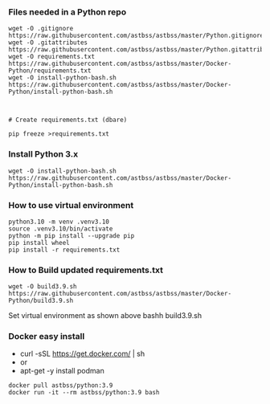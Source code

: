 ### Files needed in a Python repo
```
wget -O .gitignore https://raw.githubusercontent.com/astbss/astbss/master/Python.gitignore
wget -O .gitattributes https://raw.githubusercontent.com/astbss/astbss/master/Python.gitattributes
wget -O requirements.txt https://raw.githubusercontent.com/astbss/astbss/master/Docker-Python/requirements.txt
wget -O install-python-bash.sh https://raw.githubusercontent.com/astbss/astbss/master/Docker-Python/install-python-bash.sh



# Create requirements.txt (dbare)

pip freeze >requirements.txt
```

### Install Python 3.x
```
wget -O install-python-bash.sh https://raw.githubusercontent.com/astbss/astbss/master/Docker-Python/install-python-bash.sh
```

### How to use virtual environment 
```
python3.10 -m venv .venv3.10
source .venv3.10/bin/activate
python -m pip install --upgrade pip
pip install wheel
pip install -r requirements.txt
```

### How to Build updated requirements.txt
```
wget -O build3.9.sh https://raw.githubusercontent.com/astbss/astbss/master/Docker-Python/build3.9.sh
```
Set virtual environment as shown above
bashh build3.9.sh

### Docker easy install
- curl -sSL https://get.docker.com/ | sh
- or
- apt-get -y install podman

```
docker pull astbss/python:3.9
docker run -it --rm astbss/python:3.9 bash
```


